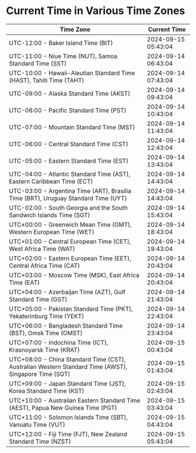 # Current Time in Various Time Zones

| Time Zone | Current Time |
|-----------|--------------|
| UTC-12:00 - Baker Island Time (BIT) | 2024-09-15 05:43:04 |
| UTC-11:00 - Niue Time (NUT), Samoa Standard Time (SST) | 2024-09-14 06:43:04 |
| UTC-10:00 - Hawaii-Aleutian Standard Time (HAST), Tahiti Time (TAHT) | 2024-09-14 07:43:04 |
| UTC-09:00 - Alaska Standard Time (AKST) | 2024-09-14 09:43:04 |
| UTC-08:00 - Pacific Standard Time (PST) | 2024-09-14 10:43:04 |
| UTC-07:00 - Mountain Standard Time (MST) | 2024-09-14 11:43:04 |
| UTC-06:00 - Central Standard Time (CST) | 2024-09-14 12:43:04 |
| UTC-05:00 - Eastern Standard Time (EST) | 2024-09-14 13:43:04 |
| UTC-04:00 - Atlantic Standard Time (AST), Eastern Caribbean Time (ECT) | 2024-09-14 14:43:04 |
| UTC-03:00 - Argentina Time (ART), Brasília Time (BRT), Uruguay Standard Time (UYT) | 2024-09-14 14:43:04 |
| UTC-02:00 - South Georgia and the South Sandwich Islands Time (SGT) | 2024-09-14 15:43:04 |
| UTC±00:00 - Greenwich Mean Time (GMT), Western European Time (WET) | 2024-09-14 18:43:04 |
| UTC+01:00 - Central European Time (CET), West Africa Time (WAT) | 2024-09-14 19:43:04 |
| UTC+02:00 - Eastern European Time (EET), Central Africa Time (CAT) | 2024-09-14 20:43:04 |
| UTC+03:00 - Moscow Time (MSK), East Africa Time (EAT) | 2024-09-14 20:43:04 |
| UTC+04:00 - Azerbaijan Time (AZT), Gulf Standard Time (GST) | 2024-09-14 21:43:04 |
| UTC+05:00 - Pakistan Standard Time (PKT), Yekaterinburg Time (YEKT) | 2024-09-14 22:43:04 |
| UTC+06:00 - Bangladesh Standard Time (BST), Omsk Time (OMST) | 2024-09-14 23:43:04 |
| UTC+07:00 - Indochina Time (ICT), Krasnoyarsk Time (KRAT) | 2024-09-15 00:43:04 |
| UTC+08:00 - China Standard Time (CST), Australian Western Standard Time (AWST), Singapore Time (SGT) | 2024-09-15 01:43:04 |
| UTC+09:00 - Japan Standard Time (JST), Korea Standard Time (KST) | 2024-09-15 02:43:04 |
| UTC+10:00 - Australian Eastern Standard Time (AEST), Papua New Guinea Time (PGT) | 2024-09-15 03:43:04 |
| UTC+11:00 - Solomon Islands Time (SBT), Vanuatu Time (VUT) | 2024-09-15 04:43:04 |
| UTC+12:00 - Fiji Time (FJT), New Zealand Standard Time (NZST) | 2024-09-15 05:43:04 |
